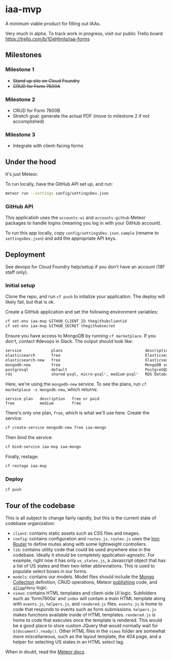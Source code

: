 # iaa-mvp

A minimum viable product for filling out IAAs.

Very much in alpha. To track work in progress, visit our public Trello board: https://trello.com/b/1DeHImIq/iaa-forms

## Milestones

### Milestone 1

- ~~Stand up site on Cloud Foundry~~
- ~~CRUD for Form 7600A~~

### Milestone 2

- CRUD for Form 7600B
- Stretch goal: generate the actual PDF (move to milestone 2 if not accomplished)

### Milestone 3

- Integrate with client-facing forms

## Under the hood

It's just Meteor.

To run locally, have the GitHub API set up, and run:

```bash
meteor run --settings config/settingsDev.json
```

### GitHub API

This applicatioh uses the `accounts-ui` and `accounts-github` Meteor packages to handle logins (meaning you log in with your GitHub account). 

To run this app locally, copy `config/settingsDev.json.sample` (rename to `settingsDev.json`) and add the appropriate API keys.

## Deployment

See devops for Cloud Foundry help/setup if you don't have an account (18F staff only).

### Initial setup

Clone the repo, and run `cf push` to intialize your application. The deploy will likely fail, but that is ok.

Create a GitHub application and set the following environment variables:

```bash
cf set-env iaa-mvp GITHUB_CLIENT_ID thegithubclientid
cf set-env iaa-mvp GITHUB_SECRET thegithubsecret
```

Ensure you have access to MongoDB by running `cf marketplace`. If you don't, contact #devops in Slack. The output should look like:

```bash
service             plans                                    description   
elasticsearch       free                                     Elasticsearch search service   
elasticsearch-new   free                                     Elasticsearch 1.5 service for application development and testing   
mongodb-new         free                                     MongoDB service for application development and testing   
postgresql          default                                  PostgreSQL database   
rds                 shared-psql, micro-psql*, medium-psql*   RDS Database Broker   
```

Here, we're using the `mongodb-new` service. To see the plans, run `cf marketplace -s mongodb-new`, which returns:

```
service plan   description   free or paid   
free           medium        free   
```

There's only one plan, `free`, which is what we'll use here. Create the service:

```bash
cf create-service mongodb-new free iaa-mongo
```

Then bind the service:

```bash
cf bind-service iaa-mvp iaa-mongo
```

Finally, restage:

```bash
cf restage iaa-mvp
```

### Deploy

```bash
cf push
```

## Tour of the codebase

This is all subject to change fairly rapidly, but this is the current state of codebase organization:

- `client`: contains static assets such as CSS files and images.
- `config`: contains configuration and `routes.js`. `routes.js` uses the [Iron Router](https://github.com/iron-meteor/iron-router) to define routes along with some lightweight controllers.
- `lib`: contains utility code that could be used anywhere else in the codebase. Ideally it should be completely application-agnostic. For example, right now it has only `us_states.js`, a Javascript object that has a list of US states and their two-letter abbreviations. This is used to populate select boxes in our forms.
- `models`: contains our models. Model files should include the [Mongo Collection](https://docs.meteor.com/#/full/mongo_collection) definition, CRUD operations, Meteor [publishing](https://docs.meteor.com/#/full/meteor_publish) code, and [`allow`](https://docs.meteor.com/#/full/allow)/`deny` logic.
- `views`: contains HTML templates and client-side UI logic. Subfolders such as 'form7600a' and `index` will contain a main HTML template along with `events.js`, `helpers.js`, and `rendered.js` files. `events.js` is home to code that responds to events such as form submissions. `helpers.js` makes functions available inside of HTML templates. `rendered.js` is home to code that executes once the template is rendered. This would be a good place to store custom JQuery that would normally wait for `$(document).ready()`. Other HTML files in the `views` folder are somewhat more miscellaneous, such as the layout template, the 404 page, and a helper for selecting US states in an HTML select tag.

When in doubt, read the [Meteor docs](https://docs.meteor.com/#/full/).



